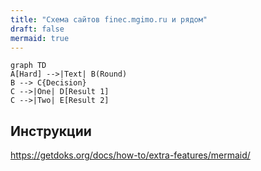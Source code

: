 ```yaml
---
title: "Схема сайтов finec.mgimo.ru и рядом"
draft: false
mermaid: true
---
```


```
graph TD
A[Hard] -->|Text| B(Round)
B --> C{Decision}
C -->|One| D[Result 1]
C -->|Two| E[Result 2]
```

## Инструкции

<https://getdoks.org/docs/how-to/extra-features/mermaid/>
